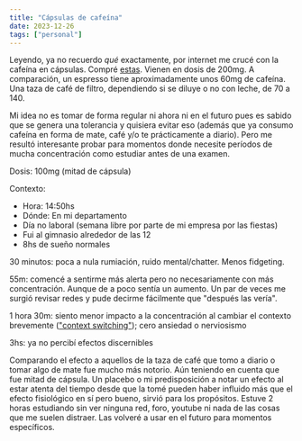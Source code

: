 ```yaml
---
title: "Cápsulas de cafeína"
date: 2023-12-26
tags: ["personal"]
---
```

Leyendo, ya no recuerdo _qué_ exactamente, por internet me crucé con la cafeína en cápsulas. Compré [estas](https://www.mercadolibre.com.ar/caffeine-anhydrous-200-90-comp-cafeina-body-advance-energia/p/MLA20008829). Vienen en dosis de 200mg. A comparación, un espresso tiene aproximadamente unos 60mg de cafeína. Una taza de café de filtro, dependiendo si se diluye o no con leche, de 70 a 140.

Mi idea no es tomar de forma regular ni ahora ni en el futuro pues es sabido que se genera una tolerancia y quisiera evitar eso (además que ya consumo cafeína en forma de mate, café y/o te prácticamente a diario). Pero me resultó interesante probar para momentos donde necesite períodos de mucha concentración como estudiar antes de una examen.

Dosis: 100mg (mitad de cápsula)

Contexto:
- Hora: 14:50hs
- Dónde: En mi departamento
- Día no laboral (semana libre por parte de mi empresa por las fiestas)
- Fui al gimnasio alrededor de las 12
- 8hs de sueño normales

30 minutos: poca a nula rumiación, ruido mental/chatter. Menos fidgeting.

55m: comencé a sentirme más alerta pero no necesariamente con más concentración. Aunque de a poco sentía un aumento. Un par de veces me surgió revisar redes y pude decirme fácilmente que "después las vería".

1 hora 30m: siento menor impacto a la concentración al cambiar el contexto brevemente (["context switching"](https://asana.com/es/resources/context-switching)); cero ansiedad o nerviosismo

3hs: ya no percibí efectos discernibles

Comparando el efecto a aquellos de la taza de café que tomo a diario o tomar algo de mate fue mucho más notorio. Aún teniendo en cuenta que fue mitad de cápsula. Un placebo o mi predisposición a notar un efecto al estar atenta del tiempo desde que la tomé pueden haber influido más que el efecto fisiológico en sí pero bueno, sirvió para los propósitos. Estuve 2 horas estudiando sin ver ninguna red, foro, youtube ni nada de las cosas que me suelen distraer. Las volveré a usar en el futuro para momentos específicos.